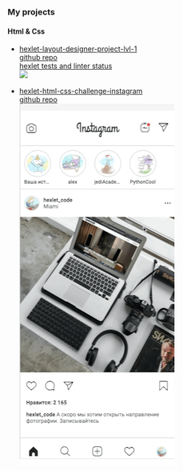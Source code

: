 ### My projects
#### Html & Css
- [hexlet-layout-designer-project-lvl-1](https://maxdzyubak.github.io/hexlet-layout-designer-project-lvl-1/)\
  [github repo](https://github.com/maxdzyubak/maxdzyubak.github.io/tree/main/hexlet-layout-designer-project-lvl-1)\
  [hexlet tests and linter status](https://github.com/maxdzyubak/layout-designer-project-58)\
![](assets/1.gif)

- [hexlet-html-css-challenge-instagram](https://maxdzyubak.github.io/hexlet-html-css-challenge-instagram/)\
  [github repo](https://github.com/maxdzyubak/maxdzyubak.github.io/tree/main/hexlet-html-css-challenge-instagram)\
![](assets/2.gif)
